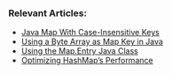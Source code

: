 ### Relevant Articles:

- [Java Map With Case-Insensitive Keys](https://www.surya.com/java-map-with-case-insensitive-keys)
- [Using a Byte Array as Map Key in Java](https://www.surya.com/java-map-key-byte-array)
- [Using the Map.Entry Java Class](https://www.surya.com/java-map-entry)
- [Optimizing HashMap’s Performance](https://www.surya.com/java-hashmap-optimize-performance)
